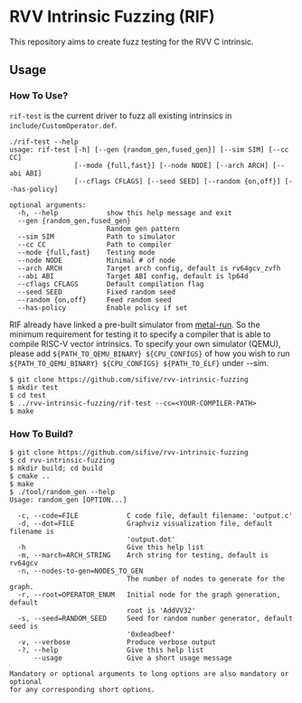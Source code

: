 # RVV Intrinsic Fuzzing (RIF)

This repository aims to create fuzz testing for the RVV C intrinsic.

## Usage

### How To Use?

`rif-test` is the current driver to fuzz all existing intrinsics in `include/CustomOperator.def`.

```
./rif-test --help
usage: rif-test [-h] [--gen {random_gen,fused_gen}] [--sim SIM] [--cc CC] 
                [--mode {full,fast}] [--node NODE] [--arch ARCH] [--abi ABI]
                [--cflags CFLAGS] [--seed SEED] [--random {on,off}] [--has-policy]

optional arguments:
  -h, --help            show this help message and exit
  --gen {random_gen,fused_gen}
                        Random gen pattern
  --sim SIM             Path to simulator
  --cc CC               Path to compiler
  --mode {full,fast}    Testing mode
  --node NODE           Minimal # of node
  --arch ARCH           Target arch config, default is rv64gcv_zvfh
  --abi ABI             Target ABI config, default is lp64d
  --cflags CFLAGS       Default compilation flag
  --seed SEED           Fixed random seed
  --random {on,off}     Feed random seed
  --has-policy          Enable policy if set
```

RIF already have linked a pre-built simulator from [metal-run](https://github.com/sifive/metal-run). So the minimum
requirement for testing it to specify a compiler that is able to compile RISC-V vector intrinsics. To specify your
own simulator (QEMU), please add `${PATH_TO_QEMU_BINARY} ${CPU_CONFIGS}` of how you wish to run
`${PATH_TO_QEMU_BINARY} ${CPU_CONFIGS} ${PATH_TO_ELF}` under --sim.


```
$ git clone https://github.com/sifive/rvv-intrinsic-fuzzing
$ mkdir test
$ cd test
$ ../rvv-intrinsic-fuzzing/rif-test --cc=<YOUR-COMPILER-PATH>
$ make
```



### How To Build?

```
$ git clone https://github.com/sifive/rvv-intrinsic-fuzzing
$ cd rvv-intrinsic-fuzzing
$ mkdir build; cd build
$ cmake ..
$ make
$ ./tool/random_gen --help
Usage: random_gen [OPTION...]

  -c, --code=FILE            C code file, default filename: 'output.c'
  -d, --dot=FILE             Graphviz visualization file, default filename is
                             'output.dot'
  -h                         Give this help list
  -m, --march=ARCH_STRING    Arch string for testing, default is rv64gcv
  -n, --nodes-to-gen=NODES_TO_GEN
                             The number of nodes to generate for the graph.
  -r, --root=OPERATOR_ENUM   Initial node for the graph generation, default
                             root is 'AddVV32'
  -s, --seed=RANDOM_SEED     Seed for random number generator, default seed is
                             '0xdeadbeef'
  -v, --verbose              Produce verbose output
  -?, --help                 Give this help list
      --usage                Give a short usage message

Mandatory or optional arguments to long options are also mandatory or optional
for any corresponding short options.
```

